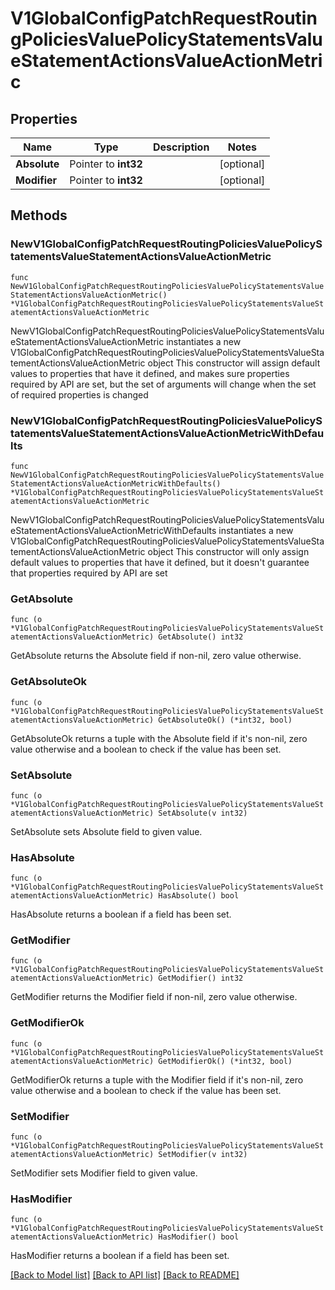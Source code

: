 # V1GlobalConfigPatchRequestRoutingPoliciesValuePolicyStatementsValueStatementActionsValueActionMetric

## Properties

Name | Type | Description | Notes
------------ | ------------- | ------------- | -------------
**Absolute** | Pointer to **int32** |  | [optional] 
**Modifier** | Pointer to **int32** |  | [optional] 

## Methods

### NewV1GlobalConfigPatchRequestRoutingPoliciesValuePolicyStatementsValueStatementActionsValueActionMetric

`func NewV1GlobalConfigPatchRequestRoutingPoliciesValuePolicyStatementsValueStatementActionsValueActionMetric() *V1GlobalConfigPatchRequestRoutingPoliciesValuePolicyStatementsValueStatementActionsValueActionMetric`

NewV1GlobalConfigPatchRequestRoutingPoliciesValuePolicyStatementsValueStatementActionsValueActionMetric instantiates a new V1GlobalConfigPatchRequestRoutingPoliciesValuePolicyStatementsValueStatementActionsValueActionMetric object
This constructor will assign default values to properties that have it defined,
and makes sure properties required by API are set, but the set of arguments
will change when the set of required properties is changed

### NewV1GlobalConfigPatchRequestRoutingPoliciesValuePolicyStatementsValueStatementActionsValueActionMetricWithDefaults

`func NewV1GlobalConfigPatchRequestRoutingPoliciesValuePolicyStatementsValueStatementActionsValueActionMetricWithDefaults() *V1GlobalConfigPatchRequestRoutingPoliciesValuePolicyStatementsValueStatementActionsValueActionMetric`

NewV1GlobalConfigPatchRequestRoutingPoliciesValuePolicyStatementsValueStatementActionsValueActionMetricWithDefaults instantiates a new V1GlobalConfigPatchRequestRoutingPoliciesValuePolicyStatementsValueStatementActionsValueActionMetric object
This constructor will only assign default values to properties that have it defined,
but it doesn't guarantee that properties required by API are set

### GetAbsolute

`func (o *V1GlobalConfigPatchRequestRoutingPoliciesValuePolicyStatementsValueStatementActionsValueActionMetric) GetAbsolute() int32`

GetAbsolute returns the Absolute field if non-nil, zero value otherwise.

### GetAbsoluteOk

`func (o *V1GlobalConfigPatchRequestRoutingPoliciesValuePolicyStatementsValueStatementActionsValueActionMetric) GetAbsoluteOk() (*int32, bool)`

GetAbsoluteOk returns a tuple with the Absolute field if it's non-nil, zero value otherwise
and a boolean to check if the value has been set.

### SetAbsolute

`func (o *V1GlobalConfigPatchRequestRoutingPoliciesValuePolicyStatementsValueStatementActionsValueActionMetric) SetAbsolute(v int32)`

SetAbsolute sets Absolute field to given value.

### HasAbsolute

`func (o *V1GlobalConfigPatchRequestRoutingPoliciesValuePolicyStatementsValueStatementActionsValueActionMetric) HasAbsolute() bool`

HasAbsolute returns a boolean if a field has been set.

### GetModifier

`func (o *V1GlobalConfigPatchRequestRoutingPoliciesValuePolicyStatementsValueStatementActionsValueActionMetric) GetModifier() int32`

GetModifier returns the Modifier field if non-nil, zero value otherwise.

### GetModifierOk

`func (o *V1GlobalConfigPatchRequestRoutingPoliciesValuePolicyStatementsValueStatementActionsValueActionMetric) GetModifierOk() (*int32, bool)`

GetModifierOk returns a tuple with the Modifier field if it's non-nil, zero value otherwise
and a boolean to check if the value has been set.

### SetModifier

`func (o *V1GlobalConfigPatchRequestRoutingPoliciesValuePolicyStatementsValueStatementActionsValueActionMetric) SetModifier(v int32)`

SetModifier sets Modifier field to given value.

### HasModifier

`func (o *V1GlobalConfigPatchRequestRoutingPoliciesValuePolicyStatementsValueStatementActionsValueActionMetric) HasModifier() bool`

HasModifier returns a boolean if a field has been set.


[[Back to Model list]](../README.md#documentation-for-models) [[Back to API list]](../README.md#documentation-for-api-endpoints) [[Back to README]](../README.md)


